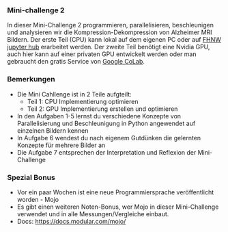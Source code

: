 ### Mini-challenge 2

In dieser Mini-Challenge 2 programmieren, parallelisieren, beschleunigen und analysieren wir die 
Kompression-Dekompression von Alzheimer MRI Bildern. Der erste Teil (CPU) kann lokal auf dem eigenen 
PC oder auf [FHNW jupyter hub](https://jhub.cs.technik.fhnw.ch/) erarbeitet werden. Der zweite Teil 
benötigt eine Nvidia GPU, auch hier kann auf einer privaten GPU entwickelt werden oder man gebraucht 
den gratis Service von [Google CoLab](colab.research.google.com/).


### Bemerkungen
* Die Mini Cahllenge ist in 2 Teile aufgteilt:
  * Teil 1: CPU Implementierung optimieren
  * Teil 2: GPU Implementierung erstellen und optimieren
* In den Aufgaben 1-5 lernst du verschiedene Konzepte von Parallelisierung und Beschleunigung in Python angewendet auf einzelnen Bildern kennen
* In Aufgabe 6 wendest du nach eigenem Gutdünken die gelernten Konzepte für mehrere Bilder an
* Die Aufgabe 7 entsprechen der Interpretation und Reflexion der Mini-Challenge


### Spezial Bonus
* Vor ein paar Wochen ist eine neue Programmiersprache veröffentlicht worden - Mojo
* Es gibt einen weiteren Noten-Bonus, wer Mojo in dieser Mini-Challenge verwendet und in alle Messungen/Vergleiche einbaut.
* Docs: https://docs.modular.com/mojo/